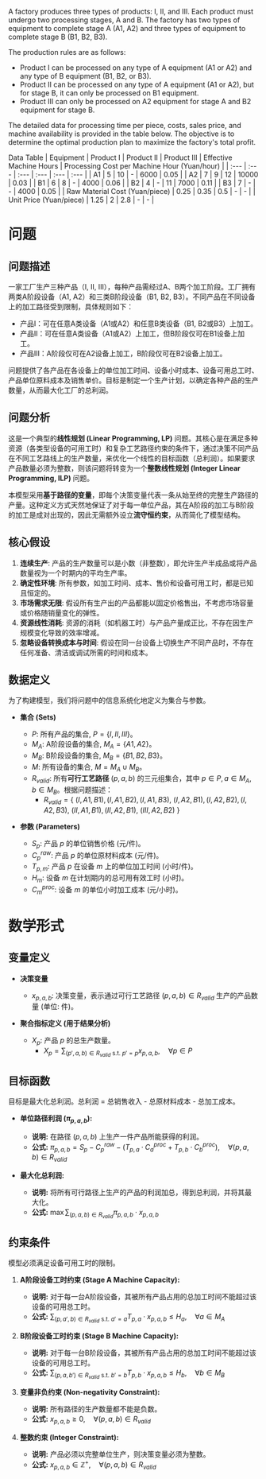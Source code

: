 A factory produces three types of products: I, II, and III. Each product must undergo two processing stages, A and B. The factory has two types of equipment to complete stage A (A1, A2) and three types of equipment to complete stage B (B1, B2, B3).

The production rules are as follows:
- Product I can be processed on any type of A equipment (A1 or A2) and any type of B equipment (B1, B2, or B3).
- Product II can be processed on any type of A equipment (A1 or A2), but for stage B, it can only be processed on B1 equipment.
- Product III can only be processed on A2 equipment for stage A and B2 equipment for stage B.

The detailed data for processing time per piece, costs, sales price, and machine availability is provided in the table below. The objective is to determine the optimal production plan to maximize the factory's total profit.

Data Table
| Equipment | Product I | Product II | Product III | Effective Machine Hours | Processing Cost per Machine Hour (Yuan/hour) |
| :--- | :--- | :--- | :--- | :--- | :--- |
| A1 | 5 | 10 | - | 6000 | 0.05 |
| A2 | 7 | 9 | 12 | 10000 | 0.03 |
| B1 | 6 | 8 | - | 4000 | 0.06 |
| B2 | 4 | - | 11 | 7000 | 0.11 |
| B3 | 7 | - | - | 4000 | 0.05 |
| Raw Material Cost (Yuan/piece) | 0.25 | 0.35 | 0.5 | - | - |
| Unit Price (Yuan/piece) | 1.25 | 2 | 2.8 | - | - |


# 问题

## 问题描述
一家工厂生产三种产品（I, II, III），每种产品需经过A、B两个加工阶段。工厂拥有两类A阶段设备（A1, A2）和三类B阶段设备（B1, B2, B3）。不同产品在不同设备上的加工路径受到限制，具体规则如下：
*   产品I：可在任意A类设备（A1或A2）和任意B类设备（B1, B2或B3）上加工。
*   产品II：可在任意A类设备（A1或A2）上加工，但B阶段仅可在B1设备上加工。
*   产品III：A阶段仅可在A2设备上加工，B阶段仅可在B2设备上加工。

问题提供了各产品在各设备上的单位加工时间、设备小时成本、设备可用总工时、产品单位原料成本及销售单价。目标是制定一个生产计划，以确定各种产品的生产数量，从而最大化工厂的总利润。

## 问题分析
这是一个典型的**线性规划 (Linear Programming, LP)** 问题。其核心是在满足多种资源（各类型设备的可用工时）和复杂工艺路径约束的条件下，通过决策不同产品在不同工艺路线上的生产数量，来优化一个线性的目标函数（总利润）。如果要求产品数量必须为整数，则该问题将转变为一个**整数线性规划 (Integer Linear Programming, ILP)** 问题。

本模型采用**基于路径的变量**，即每个决策变量代表一条从始至终的完整生产路径的产量。这种定义方式天然地保证了对于每一单位产品，其在A阶段的加工与B阶段的加工是成对出现的，因此无需额外设立**流守恒约束**，从而简化了模型结构。

## 核心假设
1.  **连续生产**: 产品的生产数量可以是小数（非整数），即允许生产半成品或将产品数量视为一个时期内的平均生产率。
2.  **确定性环境**: 所有参数，如加工时间、成本、售价和设备可用工时，都是已知且恒定的。
3.  **市场需求无限**: 假设所有生产出的产品都能以固定价格售出，不考虑市场容量或价格随销量变化的弹性。
4.  **资源线性消耗**: 资源的消耗（如机器工时）与产品产量成正比，不存在因生产规模变化导致的效率增减。
5.  **忽略设备转换成本与时间**: 假设在同一台设备上切换生产不同产品时，不存在任何准备、清洁或调试所需的时间和成本。

## 数据定义
为了构建模型，我们将问题中的信息系统化地定义为集合与参数。

*   **集合 (Sets)**
    *   $P$: 所有产品的集合, $P = \{I, II, III\}$。
    *   $M_A$: A阶段设备的集合, $M_A = \{A1, A2\}$。
    *   $M_B$: B阶段设备的集合, $M_B = \{B1, B2, B3\}$。
    *   $M$: 所有设备的集合, $M = M_A \cup M_B$。
    *   $R_{valid}$: 所有**可行工艺路径** $(p, a, b)$ 的三元组集合，其中 $p \in P, a \in M_A, b \in M_B$。根据问题描述：
        *   $R_{valid} = \{$
            $(I, A1, B1), (I, A1, B2), (I, A1, B3),$
            $(I, A2, B1), (I, A2, B2), (I, A2, B3),$
            $(II, A1, B1), (II, A2, B1),$
            $(III, A2, B2)$
        $\}$

*   **参数 (Parameters)**
    *   $S_p$: 产品 $p$ 的单位销售价格 (元/件)。
    *   $C_p^{raw}$: 产品 $p$ 的单位原材料成本 (元/件)。
    *   $T_{p,m}$: 产品 $p$ 在设备 $m$ 上的单位加工时间 (小时/件)。
    *   $H_m$: 设备 $m$ 在计划期内的总可用有效工时 (小时)。
    *   $C_m^{proc}$: 设备 $m$ 的单位小时加工成本 (元/小时)。

# 数学形式

## 变量定义
*   **决策变量**
    *   $x_{p,a,b}$: 决策变量，表示通过可行工艺路径 $(p, a, b) \in R_{valid}$ 生产的产品数量 (单位: 件)。

*   **聚合指标定义 (用于结果分析)**
    *   $X_p$: 产品 $p$ 的总生产数量。
        *   $X_p = \sum_{(p',a,b) \in R_{valid} \text{ s.t. } p'=p} x_{p,a,b}, \quad \forall p \in P$

## 目标函数
目标是最大化总利润。总利润 = 总销售收入 - 总原材料成本 - 总加工成本。

*   **单位路径利润 ($\pi_{p,a,b}$):**
    *   **说明:** 在路径 $(p, a, b)$ 上生产一件产品所能获得的利润。
    *   **公式:** $\pi_{p,a,b} = S_p - C_p^{raw} - (T_{p,a} \cdot C_a^{proc} + T_{p,b} \cdot C_b^{proc}), \quad \forall (p,a,b) \in R_{valid}$

*   **最大化总利润:**
    *   **说明:** 将所有可行路径上生产的产品的利润加总，得到总利润，并将其最大化。
    *   **公式:** $\max \sum_{(p,a,b) \in R_{valid}} \pi_{p,a,b} \cdot x_{p,a,b}$

## 约束条件
模型必须满足设备可用工时的限制。

1.  **A阶段设备工时约束 (Stage A Machine Capacity):**
    *   **说明:** 对于每一台A阶段设备，其被所有产品占用的总加工时间不能超过该设备的可用总工时。
    *   **公式:** $\sum_{(p,a',b) \in R_{valid} \text{ s.t. } a'=a} T_{p,a} \cdot x_{p,a,b} \le H_a, \quad \forall a \in M_A$

2.  **B阶段设备工时约束 (Stage B Machine Capacity):**
    *   **说明:** 对于每一台B阶段设备，其被所有产品占用的总加工时间不能超过该设备的可用总工时。
    *   **公式:** $\sum_{(p,a,b') \in R_{valid} \text{ s.t. } b'=b} T_{p,b} \cdot x_{p,a,b} \le H_b, \quad \forall b \in M_B$

3.  **变量非负约束 (Non-negativity Constraint):**
    *   **说明:** 所有路径的生产数量都不能是负数。
    *   **公式:** $x_{p,a,b} \ge 0, \quad \forall (p,a,b) \in R_{valid}$

4.  **整数约束 (Integer Constraint):**
    *   **说明:** 产品必须以完整单位生产，则决策变量必须为整数。
    *   **公式:** $x_{p,a,b} \in \mathbb{Z}^+, \quad \forall (p,a,b) \in R_{valid}$